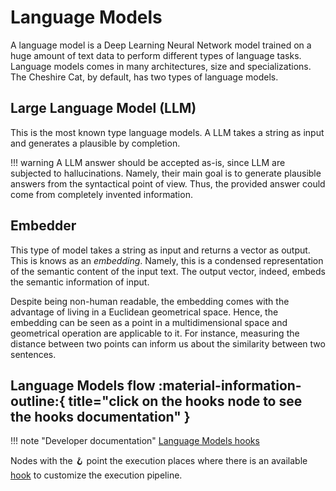 # Language Models

A language model is a Deep Learning Neural Network model trained on a huge amount of text data to perform different types of language tasks.   
Language models comes in many architectures, size and specializations. The Cheshire Cat, by default, has two types of language models.

## Large Language Model (LLM)
This is the most known type language models. A LLM takes a string as input and generates a plausible by completion.

!!! warning
    A LLM answer should be accepted as-is, since LLM are subjected to hallucinations.
    Namely, their main goal is to generate plausible answers from the syntactical point of view.
    Thus, the provided answer could come from completely invented information.

## Embedder
This type of model takes a string as input and returns a vector as output. This is knows as an *embedding*.
Namely, this is a condensed representation of the semantic content of the input text. 
The output vector, indeed, embeds the semantic information of input. 

Despite being non-human readable, the embedding comes with the advantage of living in a Euclidean geometrical space.
Hence, the embedding can be seen as a point in a multidimensional space and geometrical operation are applicable to it.
For instance, measuring the distance between two points can inform us about the similarity between two sentences.

## Language Models flow :material-information-outline:{ title="click on the hooks node to see the hooks documentation" }

!!! note "Developer documentation"
    [Language Models hooks](../technical/plugins/hooks.md)

Nodes with the :hook: point the execution places where there is an available [hook](../plugins.md) to customize the execution pipeline.


